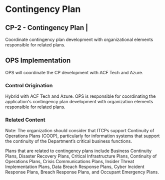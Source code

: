 # Contingency Plan
## CP-2 - Contingency Plan |

Coordinate contingency plan development with organizational elements responsible for related plans.

## OPS Implementation

OPS will coordinate the CP development with ACF Tech and Azure.

### Control Origination

Hybrid with ACF Tech and Azure. OPS is responsible for coordinating the application's contingency plan development with organization elements responsible for related plans.

### Related Content

Note: The organization should consider that ITCPs support Continuity of Operations Plans (COOP), particularly for information systems that support the continuity of the Department’s critical business functions.

Plans that are related to contingency plans include Business Continuity Plans, Disaster Recovery Plans, Critical Infrastructure Plans, Continuity of Operations Plans, Crisis Communications Plans, Insider Threat Implementation Plans, Data Breach Response Plans, Cyber Incident Response Plans, Breach Response Plans, and Occupant Emergency Plans.
